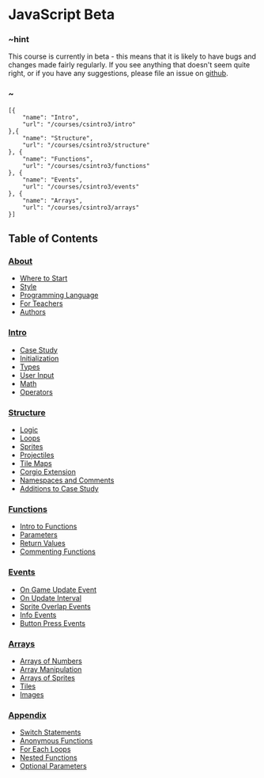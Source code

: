 # JavaScript Beta

### ~hint

This course is currently in beta - this means that it is likely to have bugs and changes made fairly regularly. If you see anything that doesn't seem quite right, or if you have any suggestions, please file an issue on [github](https://github.com/microsoft/pxt-arcade).

### ~

```codecard
[{
    "name": "Intro",
    "url": "/courses/csintro3/intro"
},{
    "name": "Structure",
    "url": "/courses/csintro3/structure"
}, {
    "name": "Functions",
    "url": "/courses/csintro3/functions"
}, {
    "name": "Events",
    "url": "/courses/csintro3/events"
}, {
    "name": "Arrays",
    "url": "/courses/csintro3/arrays"
}]
```

## Table of Contents

### [About](/courses/csintro3/about)

* [Where to Start](/courses/csintro3/about/start)
* [Style](/courses/csintro3/about/style)
* [Programming Language](/courses/csintro3/about/script)
* [For Teachers](/courses/csintro3/about/teachers)
* [Authors](/courses/csintro3/about/authors)

### [Intro](/courses/csintro3/intro)

* [Case Study](/courses/csintro3/intro/case-study)
* [Initialization](/courses/csintro3/intro/initialization)
* [Types](/courses/csintro3/intro/types)
* [User Input](/courses/csintro3/intro/user-input)
* [Math](/courses/csintro3/intro/math)
* [Operators](/courses/csintro3/intro/operators)

### [Structure](/courses/csintro3/orientation)

* [Logic](/courses/csintro3/structure/logic)
* [Loops](/courses/csintro3/structure/loops)
* [Sprites](/courses/csintro3/structure/sprites)
* [Projectiles](/courses/csintro3/structure/projectiles)
* [Tile Maps](/courses/csintro3/structure/tilemaps)
* [Corgio Extension](/courses/csintro3/structure/extensions)
* [Namespaces and Comments](/courses/csintro3/structure/namespaces)
* [Additions to Case Study](/courses/csintro3/structure/additions)

### [Functions](/courses/csintro3/functions)

* [Intro to Functions](/courses/csintro3/functions/intro)
* [Parameters](/courses/csintro3/functions/parameters)
* [Return Values](/courses/csintro3/functions/returns)
* [Commenting Functions](/courses/csintro3/functions/comments)

### [Events](/courses/csintro3/events)

* [On Game Update Event](/courses/csintro3/events/intro)
* [On Update Interval](/courses/csintro3/events/update)
* [Sprite Overlap Events](/courses/csintro3/events/overlap)
* [Info Events](/courses/csintro3/events/info)
* [Button Press Events](/courses/csintro3/events/buttons)

### [Arrays](/courses/csintro3/arrays)

* [Arrays of Numbers](/courses/csintro3/arrays/numbers)
* [Array Manipulation](/courses/csintro3/arrays/strings)
* [Arrays of Sprites](/courses/csintro3/arrays/sprites)
* [Tiles](/courses/csintro3/arrays/tiles)
* [Images](/courses/csintro3/arrays/images)

### [Appendix](/courses/csintro3/appendix)

* [Switch Statements](/courses/csintro3/appendix/switch)
* [Anonymous Functions](/courses/csintro3/appendix/anonymous)
* [For Each Loops](/courses/csintro3/appendix/for-each)
* [Nested Functions](/courses/csintro3/appendix/nested-functions)
* [Optional Parameters](/courses/csintro3/appendix/optional)